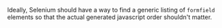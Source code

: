 Ideally, Selenium should have a way to find a generic listing of `formfield` elements so that the actual generated javascript order shouldn't matter.
